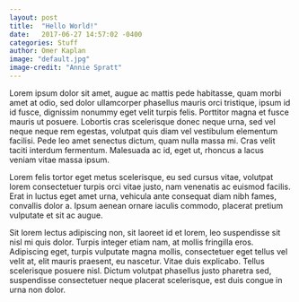 ```yaml
---
layout: post
title:  "Hello World!"
date:   2017-06-27 14:57:02 -0400
categories: Stuff
author: Omer Kaplan
image: "default.jpg"
image-credit: "Annie Spratt"
---
```


Lorem ipsum dolor sit amet, augue ac mattis pede habitasse, quam morbi amet at odio, sed dolor ullamcorper phasellus mauris orci tristique, ipsum id id fusce, dignissim nonummy eget velit turpis felis. Porttitor magna et fusce mauris ut posuere. Lobortis cras scelerisque donec neque urna, sed vel neque neque rem egestas, volutpat quis diam vel vestibulum elementum facilisi. Pede leo amet senectus dictum, quam nulla massa mi. Cras velit taciti interdum fermentum. Malesuada ac id, eget ut, rhoncus a lacus veniam vitae massa ipsum.

Lorem felis tortor eget metus scelerisque, eu sed cursus vitae, volutpat lorem consectetuer turpis orci vitae justo, nam venenatis ac euismod facilis. Erat in luctus eget amet urna, vehicula ante consequat diam nibh fames, convallis dolor a. Ipsum aenean ornare iaculis commodo, placerat pretium vulputate et sit ac augue.


Sit lorem lectus adipiscing non, sit laoreet id et lorem, leo suspendisse sit nisl mi quis dolor. Turpis integer etiam nam, at mollis fringilla eros. Adipiscing eget, turpis vulputate magna mollis, consectetuer eget tellus vel velit at, elit mauris praesent, eu nascetur. Vitae duis explicabo. Tellus scelerisque posuere nisl. Dictum volutpat phasellus justo pharetra sed, suspendisse consectetuer neque placerat scelerisque, est duis congue in urna non dolor.
